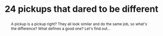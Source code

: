 ---
category: news
title: 24 pickups that dared to be different
abstract: A pickup is a pickup right? They all look similar and do the same job, so what's the difference? What defines a good one? Let's find out...
publishedDateTime: 2019-02-25T17:54:10Z
sourceUrl: https://www.msn.com/en-us/autos/enthusiasts/24-pickups-that-dared-to-be-different/ss-BBU44fH?
type: slideshow

provider:
  name: Autocar
  id: V_BBlR9i2_global
tags:
  - Autos

images: 
  - url: assets/images/2019/3/24-pickups-that-dared-to-be-different-1.jpg
    width: None
    height: None
    quality: None
    title: None
    attribution: 
    focalRegion:
      x1: 0
      x2: 0
      y1: 0
      y2: 0

---